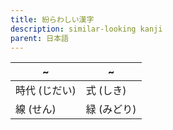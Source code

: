 ```yaml
---
title: 紛らわしい漢字
description: similar-looking kanji
parent: 日本語
---
```


| ~        | ~       |
| -------- | ------- |
| 時代 (じだい) | 式 (しき)  |
| 線 (せん)   | 緑 (みどり) |